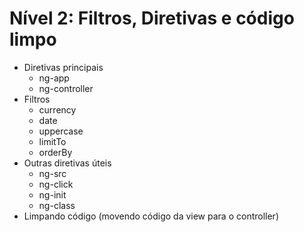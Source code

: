 Nível 2: Filtros, Diretivas e código limpo
==================

- Diretivas principais
	- ng-app
	- ng-controller
- Filtros
	- currency
	- date
	- uppercase
	- limitTo
	- orderBy
- Outras diretivas úteis
	- ng-src
	- ng-click
	- ng-init
	- ng-class
- Limpando código (movendo código da view para o controller)